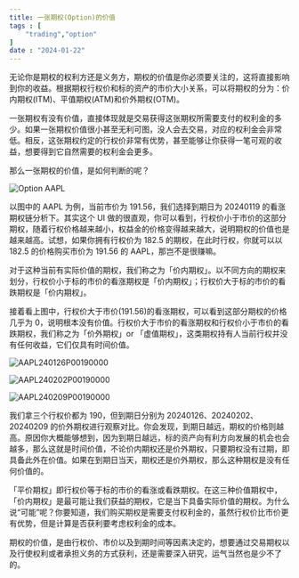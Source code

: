 ```yaml
---
title: 一张期权(Option)的价值
tags : [
    "trading","option"
]
date : "2024-01-22"
---
```


无论你是期权的权利方还是义务方，期权的价值是你必须要关注的，这将直接影响到你的收益。根据期权行权价和标的资产的市价大小关系，可以将期权的分为：价内期权(ITM)、平值期权(ATM)和价外期权(OTM)。

一张期权有没有价值，直接体现就是交易获得这张期权所需要支付的权利金的多少。如果一张期权价值很小甚至无利可图，没人会去交易，对应的权利金会非常低。相反，这张期权约定的行权价非常有优势，甚至能够让你获得一笔可观的收益，想要得到它自然需要的权利金会更多。

那么一张期权的价值，是如何判断的呢？

![Option AAPL](https://img.goldpumpkin.life/1705935901634-2vW6sR.jpg)

以图中的 AAPL 为例，当前市价为 191.56，我们选择到期日为 20240119 的看涨期权链分析下。其实这个 UI 做的很直观，你可以看到，行权价小于市价的这部分期权，随着行权价格越来越小，权益金的价格变得越来越大，说明期权的价值也是越来越高。试想，如果你拥有行权价为 182.5 的期权，在此时行权，你就可以以 182.5 的价格购买市价为 191.56 的 AAPL，那岂不是很赚嘛。

对于这种当前有实际价值的期权，我们称之为「价内期权」。以不同方向的期权来划分，行权价小于标的市价的看涨期权是「价内期权」；行权价大于标的市价的看跌期权是「价内期权」。

接着看上图中，行权价大于市价(191.56)的看涨期权，可以看到这部分期权的价格几乎为 0，说明根本没有价值。行权价大于市价的看涨期权和行权价小于市价的看跌期权，我们称之为「价外期权」or 「虚值期权」，这类期权持有人当前行权并没有任何收益，它们仅具有时间价值。

![AAPL240126P00190000](https://img.goldpumpkin.life/1705935914053-53IIMC.jpg)


![AAPL240202P00190000](https://img.goldpumpkin.life/1705935922976-aSG7lu.jpg)


![AAPL240209P00190000](https://img.goldpumpkin.life/1705935931553-Ua4UiN.jpg)

我们拿三个行权价都为 190，但到期日分别为 20240126、20240202、20240209 的价外期权进行观察对比。你会发现，到期日越远，期权的价格则越高。原因你大概能够想到，因为到期日越远，标的资产向有利方向发展的机会也会越多，那么这就是时间价值，不论价内期权还是价外期权，只要期权没有过期，即具备此外在价值。如果在到期日当天，期权还是价外期权，那么这种期权是没有任何价值的。

「平价期权」即行权价等于标的市价的看涨或看跌期权。在这三种价值期权中，「价内期权」是最可能让我们获益的期权，它是当下具备实际价值的期权。为什么说“可能”呢？你要知道，我们购买期权是需要支付权利金的，虽然行权价比市价更有优势，但是计算是否获利要考虑权利金的成本。

期权的价值，是由行权价、市价以及到期时间等因素决定的，想要通过交易期权以及行使权利或者承担义务的方式获利，还是需要深入研究，运气当然也是少不了的。






